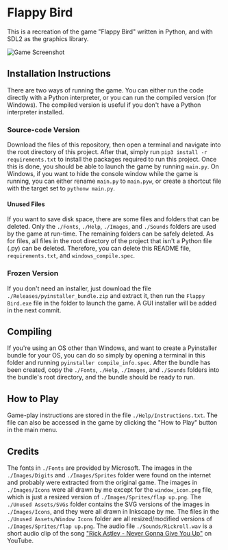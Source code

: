 # Flappy Bird

This is a recreation of the game "Flappy Bird" written in Python, and with SDL2 as the graphics library.

![Game Screenshot](https://github.com/A-Paint-Brush/Flappy-Bird/assets/96622265/6c31d578-5eea-4d91-ad7d-9e749b0e652c)

## Installation Instructions

There are two ways of running the game. You can either run the code directly with a Python interpreter, or you can run the compiled version (for Windows). The compiled version is useful if you don't have a Python interpreter installed.

### Source-code Version

Download the files of this repository, then open a terminal and navigate into the root directory of this project. After that, simply run `pip3 install -r requirements.txt` to install the packages required to run this project. Once this is done, you should be able to launch the game by running `main.py`. On Windows, if you want to hide the console window while the game is running, you can either rename `main.py` to `main.pyw`, or create a shortcut file with the target set to `pythonw main.py`.

#### Unused Files

If you want to save disk space, there are some files and folders that can be deleted. Only the `./Fonts`, `./Help`, `./Images`, and `./Sounds` folders are used by the game at run-time. The remaining folders can be safely deleted. As for files, all files in the root directory of the project that isn't a Python file (.py) can be deleted. Therefore, you can delete this README file, `requirements.txt`, and `windows_compile.spec`.

### Frozen Version

If you don't need an installer, just download the file `./Releases/pyinstaller_bundle.zip` and extract it, then run the `Flappy Bird.exe` file in the folder to launch the game. A GUI installer will be added in the next commit.

## Compiling

If you're using an OS other than Windows, and want to create a Pyinstaller bundle for your OS, you can do so simply by opening a terminal in this folder and running `pyinstaller compile_info.spec`. After the bundle has been created, copy the `./Fonts`, `./Help`, `./Images`, and `./Sounds` folders into the bundle's root directory, and the bundle should be ready to run.

## How to Play

Game-play instructions are stored in the file `./Help/Instructions.txt`. The file can also be accessed in the game by clicking the "How to Play" button in the main menu.

## Credits

The fonts in `./Fonts` are provided by Microsoft. The images in the `./Images/Digits` and `./Images/Sprites` folder were found on the internet and probably were extracted from the original game. The images in `./Images/Icons` were all drawn by me except for the `window_icon.png` file, which is just a resized version of `./Images/Sprites/flap up.png`. The `./Unused Assets/SVGs` folder contains the SVG versions of the images in `./Images/Icons`, and they were all drawn in Inkscape by me. The files in the `./Unused Assets/Window Icons` folder are all resized/modified versions of `./Images/Sprites/flap up.png`. The audio file `./Sounds/Rickroll.wav` is a short audio clip of the song ["Rick Astley - Never Gonna Give You Up"](https://www.youtube.com/watch?v=dQw4w9WgXcQ) on YouTube.
